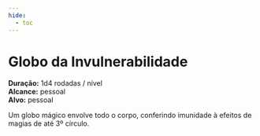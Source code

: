 ```yaml
---
hide:
  - toc
---
```


# Globo da Invulnerabilidade

**Duração:** 1d4 rodadas / nível  
**Alcance:** pessoal  
**Alvo:** pessoal  

Um globo mágico envolve todo o corpo, conferindo imunidade à efeitos de magias de até 3º círculo.